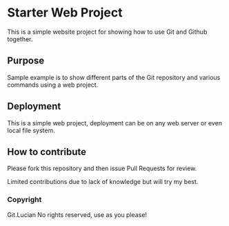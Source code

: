 # Starter Web Project

This is a simple website project for showing how to use Git and Github together. 

## Purpose

Sample example is to show different parts of the Git repository and various commands using a web project.

## Deployment

This is a simple web project, deployment can be on any web server or even local file system.

## How to contribute

Please fork this repository and then issue Pull Requests for review.

Limited contributions due to lack of knowledge but will try my best.

### Copyright

Git.Lucian No rights reserved, use as you please!